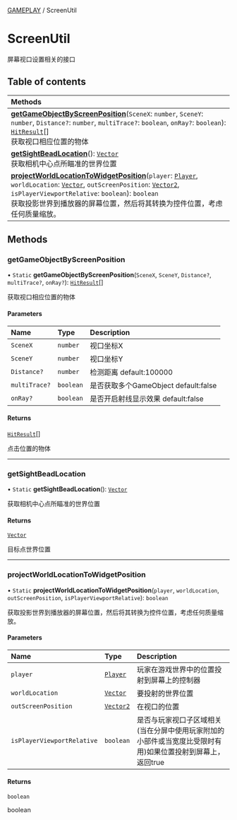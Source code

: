 [GAMEPLAY](../groups/Core.GAMEPLAY.md) / ScreenUtil

# ScreenUtil <Badge type="tip" text="Class" /> <Score text="ScreenUtil" />

屏幕视口设置相关的接口

## Table of contents

| Methods |
| :-----|
| **[getGameObjectByScreenPosition](mw.ScreenUtil.md#getgameobjectbyscreenposition)**(`SceneX`: `number`, `SceneY`: `number`, `Distance?`: `number`, `multiTrace?`: `boolean`, `onRay?`: `boolean`): [`HitResult`](mw.HitResult.md)[] <br> 获取视口相应位置的物体|
| **[getSightBeadLocation](mw.ScreenUtil.md#getsightbeadlocation)**(): [`Vector`](mw.Vector.md) <br> 获取相机中心点所瞄准的世界位置|
| **[projectWorldLocationToWidgetPosition](mw.ScreenUtil.md#projectworldlocationtowidgetposition)**(`player`: [`Player`](mw.Player.md), `worldLocation`: [`Vector`](mw.Vector.md), `outScreenPosition`: [`Vector2`](mw.Vector2.md), `isPlayerViewportRelative`: `boolean`): `boolean` <br> 获取投影世界到播放器的屏幕位置，然后将其转换为控件位置，考虑任何质量缩放。|

## Methods

### getGameObjectByScreenPosition <Score text="getGameObjectByScreenPosition" /> 

• `Static` **getGameObjectByScreenPosition**(`SceneX`, `SceneY`, `Distance?`, `multiTrace?`, `onRay?`): [`HitResult`](mw.HitResult.md)[] <Badge type="tip" text="client" />

获取视口相应位置的物体


#### Parameters

| Name | Type | Description |
| :------ | :------ | :------ |
| `SceneX` | `number` | 视口坐标X |
| `SceneY` | `number` | 视口坐标Y |
| `Distance?` | `number` | 检测距离 default:100000 |
| `multiTrace?` | `boolean` | 是否获取多个GameObject default:false |
| `onRay?` | `boolean` | 是否开启射线显示效果 default:false |

#### Returns

[`HitResult`](mw.HitResult.md)[]

点击位置的物体

___

### getSightBeadLocation <Score text="getSightBeadLocation" /> 

• `Static` **getSightBeadLocation**(): [`Vector`](mw.Vector.md) <Badge type="tip" text="client" />

获取相机中心点所瞄准的世界位置


#### Returns

[`Vector`](mw.Vector.md)

目标点世界位置

___

### projectWorldLocationToWidgetPosition <Score text="projectWorldLocationToWidgetPosition" /> 

• `Static` **projectWorldLocationToWidgetPosition**(`player`, `worldLocation`, `outScreenPosition`, `isPlayerViewportRelative`): `boolean` <Badge type="tip" text="client" />

获取投影世界到播放器的屏幕位置，然后将其转换为控件位置，考虑任何质量缩放。


#### Parameters

| Name | Type | Description |
| :------ | :------ | :------ |
| `player` | [`Player`](mw.Player.md) | 玩家在游戏世界中的位置投射到屏幕上的控制器 |
| `worldLocation` | [`Vector`](mw.Vector.md) | 要投射的世界位置 |
| `outScreenPosition` | [`Vector2`](mw.Vector2.md) | 在视口的位置 |
| `isPlayerViewportRelative` | `boolean` | 是否与玩家视口子区域相关(当在分屏中使用玩家附加的小部件或当宽度比受限时有用)如果位置投射到屏幕上，返回true |

#### Returns

`boolean`

boolean
